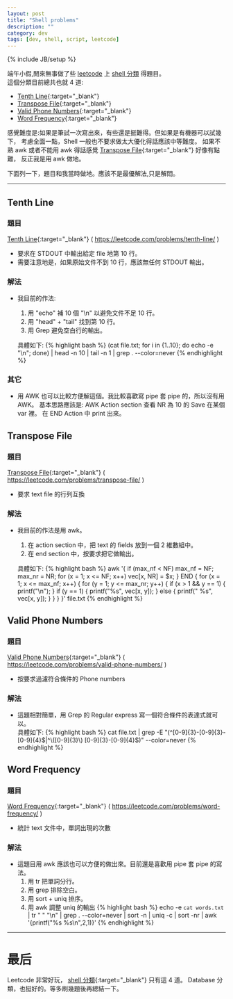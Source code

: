 ```yaml
---
layout: post
title: "Shell problems"
description: ""
category: dev
tags: [dev, shell, script, leetcode]
---
```

{% include JB/setup %}

端午小假,閒來無事做了些 [leetcode](https://leetcode.com/) 上 
[shell 分類](https://leetcode.com/problemset/shell/) 得題目。  
這個分類目前總共也就 4 道:   

- [Tenth Line](https://leetcode.com/problems/tenth-line/){:target="_blank"}
- [Transpose File](https://leetcode.com/problems/transpose-file/){:target="_blank"}
- [Valid Phone Numbers](https://leetcode.com/problems/valid-phone-numbers/){:target="_blank"}
- [Word Frequency](https://leetcode.com/problems/word-frequency/){:target="_blank"}

感覺難度是:如果是筆試一次寫出來，有些還是挺難得。但如果是有機器可以試幾下，
考慮全面一點，Shell 一般也不要求做太大優化得話應該中等難度。
如果不熟 awk 或者不能用 awk 得話感覺
[Transpose File](https://leetcode.com/problems/transpose-file/){:target="_blank"} 好像有點難，
反正我是用 awk 做地。

下面列一下，題目和我當時做地。應該不是最優解法,只是解悶。

--- 

## Tenth Line

### 題目   
   [Tenth Line](https://leetcode.com/problems/tenth-line/){:target="_blank"}
   ( https://leetcode.com/problems/tenth-line/ )

- 要求在 STDOUT 中輸出給定 file 地第 10 行。
- 需要注意地是，如果原始文件不到 10 行，應該無任何 STDOUT 輸出。

### 解法
- 我目前的作法:
  1. 用 "echo" 補 10 個 "\n" 以避免文件不足 10 行。
  2. 用 "head" + "tail" 找到第 10 行。
  3. 用 Grep 避免空白行的輸出。

  具體如下:
{% highlight bash %}
(cat file.txt; for i in {1..10}; do echo -e "\n"; done) | head -n 10 | tail -n 1 | grep . --color=never
{% endhighlight %}

### 其它
- 用 AWK 也可以比較方便解這個。我比較喜歡寫 pipe 套 pipe 的，所以沒有用 AWK。
  基本思路應該是: AWK Action section 查看 NR 為 10 的 Save 在某個 var 裡。
  在 END Action 中 print 出來。

## Transpose File

### 題目  
   [Transpose File](https://leetcode.com/problems/transpose-file/){:target="_blank"}
   ( https://leetcode.com/problems/transpose-file/ )

- 要求 text file 的行列互換

### 解法
- 我目前的作法是用 awk。 
  1. 在 action section 中，把 text 的 fields 放到一個 2 維數組中。
  2. 在 end section 中，按要求把它做輸出。

  具體如下:
{% highlight bash %}
awk '{ if (max_nf < NF) max_nf = NF; max_nr = NR; for (x = 1; x <= NF; x++) vec[x, NR] = $x; } END { for (x = 1; x <= max_nf; x++) { for (y = 1; y <= max_nr; y++) { if (x > 1 && y == 1) { printf("\n"); } if (y == 1) { printf("%s", vec[x, y]); } else { printf(" %s", vec[x, y]); } } } }'  file.txt
{% endhighlight %}

## Valid Phone Numbers

### 題目
   [Valid Phone Numbers](https://leetcode.com/problems/valid-phone-numbers/){:target="_blank"}
   ( https://leetcode.com/problems/valid-phone-numbers/ ) 

- 按要求過濾符合條件的 Phone numbers

### 解法
- 這題相對簡單，用 Grep 的 Regular express 寫一個符合條件的表達式就可以。  
  具體如下:
{% highlight bash %}
cat file.txt | grep -E "(^[0-9]{3}-[0-9]{3}-[0-9]{4}$|^\([0-9]{3}\) [0-9]{3}-[0-9]{4}$)" --color=never
{% endhighlight %}


## Word Frequency

### 題目  
   [Word Frequency](https://leetcode.com/problems/word-frequency/){:target="_blank"}
   ( https://leetcode.com/problems/word-frequency/ ) 

- 統計 text 文件中，單詞出現的次數

### 解法
- 這題目用 awk 應該也可以方便的做出來。目前還是喜歡用 pipe 套 pipe 的寫法。
  1. 用 tr 把單詞分行。
  2. 用 grep 排除空白。
  3. 用 sort + uniq 排序。
  4. 用 awk 調整 uniq 的輸出
{% highlight bash %}
echo -e `cat words.txt` | tr " " "\n" | grep . --color=never | sort -n | uniq -c | sort -nr | awk '{printf("%s %s\n",$2,$1)}'
{% endhighlight %}

---

# 最后
Leetcode 非常好玩， [shell 分類](https://leetcode.com/problemset/shell/){:target="_blank"} 只有這 4 道。
Database 分類，也挺好的。等多刷幾題後再總結一下。

